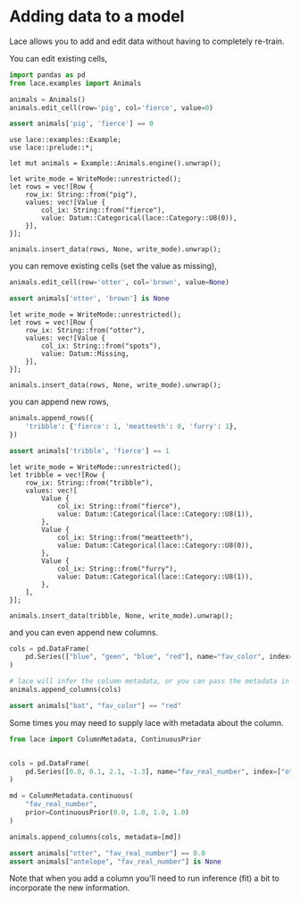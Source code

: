 # Adding data to a model

Lace allows you to add and edit data without having to completely re-train.

You can edit existing cells,

<div class=tabbed-blocks>

```python
import pandas as pd
from lace.examples import Animals

animals = Animals()
animals.edit_cell(row='pig', col='fierce', value=0)

assert animals['pig', 'fierce'] == 0
```

```rust,noplayground
use lace::examples::Example;
use lace::prelude::*;

let mut animals = Example::Animals.engine().unwrap();

let write_mode = WriteMode::unrestricted();
let rows = vec![Row {
    row_ix: String::from("pig"),
    values: vec![Value {
        col_ix: String::from("fierce"),
        value: Datum::Categorical(lace::Category::U8(0)),
    }],
}];

animals.insert_data(rows, None, write_mode).unwrap();
```

</div>

you can remove existing cells (set the value as missing),

<div class=tabbed-blocks>

```python
animals.edit_cell(row='otter', col='brown', value=None)

assert animals['otter', 'brown'] is None
```

```rust,noplayground
let write_mode = WriteMode::unrestricted();
let rows = vec![Row {
    row_ix: String::from("otter"),
    values: vec![Value {
        col_ix: String::from("spots"),
        value: Datum::Missing,
    }],
}];

animals.insert_data(rows, None, write_mode).unwrap();
```

</div>

you can append new rows,

<div class=tabbed-blocks>

```python
animals.append_rows({
    'tribble': {'fierce': 1, 'meatteeth': 0, 'furry': 1},
})

assert animals['tribble', 'fierce'] == 1
```

```rust,noplayground
let write_mode = WriteMode::unrestricted();
let tribble = vec![Row {
    row_ix: String::from("tribble"),
    values: vec![
        Value {
            col_ix: String::from("fierce"),
            value: Datum::Categorical(lace::Category::U8(1)),
        },
        Value {
            col_ix: String::from("meatteeth"),
            value: Datum::Categorical(lace::Category::U8(0)),
        },
        Value {
            col_ix: String::from("furry"),
            value: Datum::Categorical(lace::Category::U8(1)),
        },
    ],
}];

animals.insert_data(tribble, None, write_mode).unwrap();
```

</div>

and you can even append new columns.

<div class=tabbed-blocks>

```python
cols = pd.DataFrame(
    pd.Series(["blue", "geen", "blue", "red"], name="fav_color", index=["otter", "giant+panda", "dolphin", "bat"])
)

# lace will infer the column metadata, or you can pass the metadata in
animals.append_columns(cols)

assert animals["bat", "fav_color"] == "red"
```
</div>

Some times you may need to supply lace with metadata about the column.

<div class=tabbed-blocks>

```python
from lace import ColumnMetadata, ContinuousPrior


cols = pd.DataFrame(
    pd.Series([0.0, 0.1, 2.1, -1.3], name="fav_real_number", index=["otter", "giant+panda", "dolphin", "bat"])
)

md = ColumnMetadata.continuous(
    "fav_real_number", 
    prior=ContinuousPrior(0.0, 1.0, 1.0, 1.0)
)

animals.append_columns(cols, metadata=[md])

assert animals["otter", "fav_real_number"] == 0.0
assert animals["antelope", "fav_real_number"] is None
```
</div>

Note that when you add a column you'll need to run inference (fit) a bit to
incorporate the new information.
